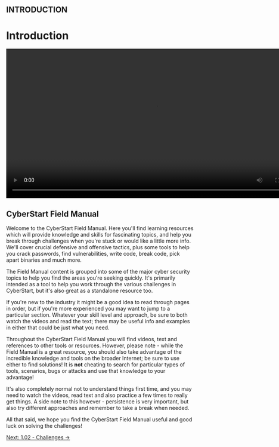 ## INTRODUCTION

# Introduction

<div align="center">
  <video src="https://github.com/alphyos/Cyberstart-2023/assets/116646389/82f784f2-2125-476b-af8b-657253838630" width="800" />
</div>

## CyberStart Field Manual

Welcome to the CyberStart Field Manual. Here you'll find learning
resources which will provide knowledge and skills for fascinating
topics, and help you break through challenges when you're stuck or would
 like a little more info. We'll cover crucial defensive and offensive
tactics, plus some tools to help you crack passwords, find
vulnerabilities, write code, break code, pick apart binaries and much
more.

The Field Manual content is grouped into some of the major cyber
security topics to help you find the areas you're seeking quickly. It's
primarily intended as a tool to help you work through the various
challenges in CyberStart, but it's also great as a standalone resource
too.

If you're new to the industry it might be a good idea to read through
 pages in order, but if you're more experienced you may want to jump to a
 particular section. Whatever your skill level and approach, be sure to
both watch the videos and read the text; there may be useful info and
examples in either that could be just what you need.

Throughout the CyberStart Field Manual you will find videos, text and
 references to other tools or resources. However, please note - while
the Field Manual is a great resource, you should also take advantage of
the incredible knowledge and tools on the broader Internet; be sure to
use either to find solutions! It is **not** cheating to search for particular types of tools, scenarios, bugs or attacks and use that knowledge to your advantage!

It's also completely normal not to understand things first time, and
you may need to watch the videos, read text and also practice a few
times to really get things. A side note to this however - persistence is
 very important, but also try different approaches and remember to take a
 break when needed.

All that said, we hope you find the CyberStart Field Manual useful and good luck on solving the challenges!

[Next: 1.02 - Challenges →](https://play.cyberstart.com/field-manual/8f973f20-d7eb-11eb-ba1c-0242ac140009)

